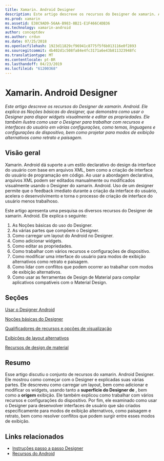 ```yaml
---
title: Xamarin. Android Designer
description: Este artigo descreve os recursos do Designer de xamarin. Android. Ele explica as Noções básicas do designer, que demonstra como usar o Designer para dispor widgets visualmente e editar as propriedades. Ele também ilustra como usar o Designer para trabalhar com recursos e interfaces do usuário em várias configurações, como temas, linguagens e configurações de dispositivo, bem como projetar para modos de exibição alternativos como retrato e paisagem.
ms.prod: xamarin
ms.assetid: E38C9AD9-56AA-B983-8B21-E1F466C4DB36
ms.technology: xamarin-android
author: conceptdev
ms.author: crdun
ms.date: 07/25/2018
ms.openlocfilehash: 1923d11829cf96941c8775f5f6b013116e0f2893
ms.sourcegitcommit: 4b402d1c508fa84e4fc3171a6e43b811323948fc
ms.translationtype: MT
ms.contentlocale: pt-BR
ms.lasthandoff: 04/23/2019
ms.locfileid: "61200368"
---
```

# <a name="xamarinandroid-designer"></a>Xamarin. Android Designer

_Este artigo descreve os recursos do Designer de xamarin. Android. Ele explica as Noções básicas do designer, que demonstra como usar o Designer para dispor widgets visualmente e editar as propriedades. Ele também ilustra como usar o Designer para trabalhar com recursos e interfaces do usuário em várias configurações, como temas, linguagens e configurações de dispositivo, bem como projetar para modos de exibição alternativos como retrato e paisagem._


## <a name="overview"></a>Visão geral

Xamarin. Android dá suporte a um estilo declarativo do design da interface do usuário com base em arquivos XML, bem como a criação de interface do usuário de programação em código.
Ao usar a abordagem declarativa, arquivos XML podem ser editados manualmente ou modificados visualmente usando o Designer do xamarin. Android. Uso de um designer permite que o feedback imediato durante a criação da interface do usuário, acelera o desenvolvimento e torna o processo de criação de interface do usuário menos trabalhoso.

Este artigo apresenta uma pesquisa os diversos recursos do Designer de xamarin. Android. Ele explica o seguinte:

1.  As Noções básicas do uso do Designer.
2.  As várias partes que compõem o Designer.
3.  Como carregar um layout do Android no Designer.
4.  Como adicionar widgets.
5.  Como editar as propriedades.
6.  Como trabalhar com vários recursos e configurações de dispositivo.
7.  Como modificar uma interface do usuário para modos de exibição alternativos como retrato e paisagem. 
8.  Como lidar com conflitos que podem ocorrer ao trabalhar com modos de exibição alternativos. 
9.  Como usar as ferramentas de Design de Material para compilar aplicativos compatíveis com o Material Design.



## <a name="sections"></a>Seções

 [Usar o Designer Android](~/android/user-interface/android-designer/designer-walkthrough.md)

 [Noções básicas do Designer](~/android/user-interface/android-designer/designer-basics.md)

 [Qualificadores de recursos e opções de visualização](~/android/user-interface/android-designer/resource-qualifiers.md)

 [Exibições de layout alternativos](~/android/user-interface/android-designer/alternative-layout-views.md)

 [Recursos de design de material](~/android/user-interface/android-designer/material-design-features.md)



## <a name="summary"></a>Resumo

Esse artigo discutiu o conjunto de recursos do xamarin. Android Designer.
Ele mostrou como começar com o Designer e explicadas suas várias partes. Ele descreveu como carregar um layout, bem como adicionar e modificar os widgets, usando tanto a **superfície do Designer de** , bem como a **origem** exibição. Ele também explicou como trabalhar com vários recursos e configurações do dispositivo. Por fim, ele examinado como usar o Designer para desenvolver interfaces de usuário que são criados especificamente para modos de exibição alternativos, como paisagem e retrato, bem como resolver conflitos que podem surgir entre esses modos de exibição.



## <a name="related-links"></a>Links relacionados

- [Instruções passo a passo Designer](~/android/user-interface/android-designer/designer-walkthrough.md)
- [Recursos do Android](~/android/app-fundamentals/resources-in-android/index.md)
